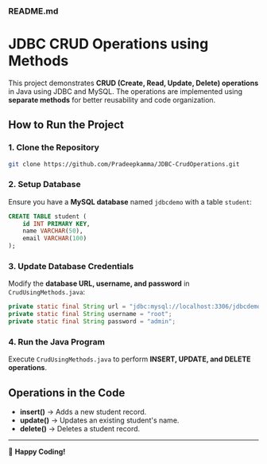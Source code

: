 ### **README.md**  

# **JDBC CRUD Operations using Methods** 

This project demonstrates **CRUD (Create, Read, Update, Delete) operations** in Java using JDBC and MySQL. The operations are implemented using **separate methods** for better reusability and code organization.  

## **How to Run the Project**  

### **1. Clone the Repository**  
```sh
git clone https://github.com/Pradeepkamma/JDBC-CrudOperations.git
```

### **2. Setup Database**  
Ensure you have a **MySQL database** named `jdbcdemo` with a table `student`:  
```sql
CREATE TABLE student (
    id INT PRIMARY KEY,
    name VARCHAR(50),
    email VARCHAR(100)
);
```

### **3. Update Database Credentials**  
Modify the **database URL, username, and password** in `CrudUsingMethods.java`:  
```java
private static final String url = "jdbc:mysql://localhost:3306/jdbcdemo";
private static final String username = "root";
private static final String password = "admin";
```

### **4. Run the Java Program**  
Execute `CrudUsingMethods.java` to perform **INSERT, UPDATE, and DELETE operations**.  

## **Operations in the Code**  
- **insert()** → Adds a new student record.  
- **update()** → Updates an existing student's name.  
- **delete()** → Deletes a student record.  

---

🚀 **Happy Coding!**
